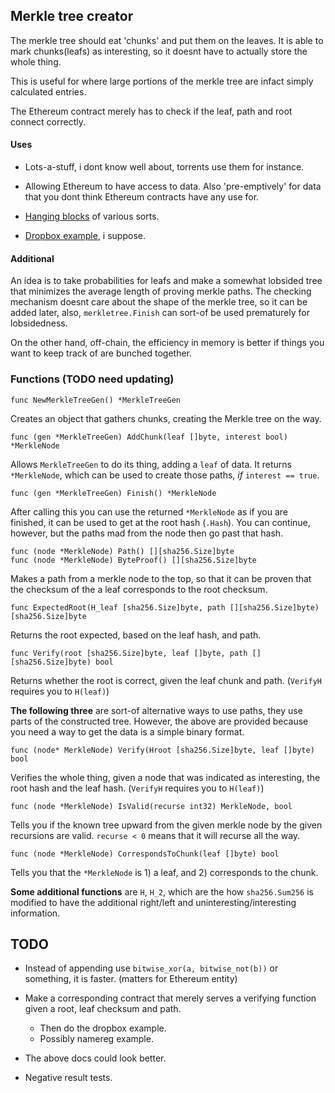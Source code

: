 ## Merkle tree creator
The merkle tree should eat 'chunks' and put them on the leaves. It is able to
mark chunks(leafs) as interesting, so it doesnt have to actually store the whole thing.

This is useful for where large portions of the merkle tree are infact simply
calculated entries.

The Ethereum contract merely has to check if the leaf, path and root connect
correctly.

#### Uses

* Lots-a-stuff, i dont know well about, torrents use them for instance.

* Allowing Ethereum to have access to data. Also 'pre-emptively' for data that
  you dont think Ethereum contracts have any use for.

* [Hanging blocks](http://o-jasper.github.io/blog/2014/06/03/hanging_blocks.html)
  of various sorts.

* [Dropbox example](https://github.com/jorisbontje/cll-sim/blob/master/examples/decentralized-dropbox.cll), i suppose.

#### Additional
An idea is to take probabilities for leafs and make a somewhat lobsided tree
that minimizes the average length of proving merkle paths. The checking mechanism
doesnt care about the shape of the merkle tree, so it can be added later,
also, `merkletree.Finish` can sort-of be used prematurely for lobsidedness.

On the other hand, off-chain, the efficiency in memory is better if things you want
to keep track of are bunched together.

### Functions (TODO need updating)

    func NewMerkleTreeGen() *MerkleTreeGen
    
Creates an object that gathers chunks, creating the Merkle tree on the way.

    func (gen *MerkleTreeGen) AddChunk(leaf []byte, interest bool) *MerkleNode
    
Allows `MerkleTreeGen` to do its thing, adding a `leaf` of data. 
It returns `*MerkleNode`, which can be used to create those paths, *if*
`interest == true`.

    func (gen *MerkleTreeGen) Finish() *MerkleNode

After calling this you can use the returned `*MerkleNode` as if you are
finished, it can be used to get at the root hash (`.Hash`). You can continue, 
however, but the paths mad from the node then go past that hash.

    func (node *MerkleNode) Path() [][sha256.Size]byte
    func (node *MerkleNode) ByteProof() [][sha256.Size]byte
    
Makes a path from a merkle node to the top, so that it can be proven that the
checksum of the a leaf corresponds to the root checksum.

    func ExpectedRoot(H_leaf [sha256.Size]byte, path [][sha256.Size]byte) [sha256.Size]byte

Returns the root expected, based on the leaf hash, and path.

    func Verify(root [sha256.Size]byte, leaf []byte, path [][sha256.Size]byte) bool
    
Returns whether the root is correct, given the leaf chunk and path.
(`VerifyH` requires you to `H(leaf)`)

**The following three** are sort-of alternative ways to use paths, they use parts
of the constructed tree. However, the above are provided because you need a way
to get the data is a simple binary format.

    func (node* MerkleNode) Verify(Hroot [sha256.Size]byte, leaf []byte) bool
   
Verifies the whole thing, given a node that was indicated as interesting, the
root hash and the leaf hash. (`VerifyH` requires you to `H(leaf)`)

    func (node *MerkleNode) IsValid(recurse int32) MerkleNode, bool

Tells you if the known tree upward from the given merkle node by the given
recursions are valid. `recurse < 0` means that it will recurse all the way.

    func (node *MerkleNode) CorrespondsToChunk(leaf []byte) bool

Tells you that the `*MerkleNode` is 1) a leaf, and 2) corresponds to the chunk.

**Some additional functions** are `H`, `H_2`, which are the how `sha256.Sum256`
is modified to have the additional right/left and uninteresting/interesting 
information.

## TODO

* Instead of appending use `bitwise_xor(a, bitwise_not(b))` or something, it is
  faster. (matters for Ethereum entity)

* Make a corresponding contract that merely serves a verifying function given a
  root, leaf checksum and path.
 
  + Then do the dropbox example.
  + Possibly namereg example.

* The above docs could look better.
* Negative result tests.

